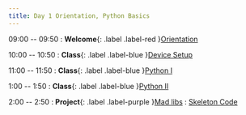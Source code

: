 ```yaml
---
title: Day 1 Orientation, Python Basics
---
```


09:00 -- 09:50
: **Welcome**{: .label .label-red }[Orientation](https://docs.google.com/presentation/d/1MWlMozjFpyJNqmy1I43kayd5Su2bZMF9fNtFAP4VUn8/edit?usp=sharing)

10:00 -- 10:50
: **Class**{: .label .label-blue }[Device Setup](https://docs.google.com/presentation/d/1tqkfJjPlR_uVrO7nAT8JfKviWNWDsyQW7E-XOQ3RZco/edit?usp=sharing)

11:00 -- 11:50
: **Class**{: .label .label-blue }[Python I](https://docs.google.com/presentation/d/1bHoM_G46DitYOkpZt7IlybbndaB7XLSPArf-fq2pFf0/edit?usp=sharing)

1:00 -- 1:50
: **Class**{: .label .label-blue }[Python II](https://docs.google.com/presentation/d/1bHoM_G46DitYOkpZt7IlybbndaB7XLSPArf-fq2pFf0/edit?usp=sharing)

2:00 -- 2:50
: **Project**{: .label .label-purple }[Mad libs](https://docs.google.com/presentation/d/1SWQNLwCb2bEGBhyT1ovWAX7PK8vA6C01oMsnsTGFylI/edit?usp=sharing)
: [Skeleton Code](https://drive.google.com/drive/folders/1WNbjUPLURmtAu69en3Xz10-NykNARXUE?usp=sharing)
